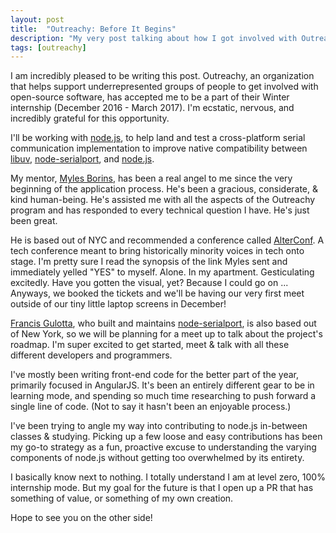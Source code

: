 ```yaml
---
layout: post
title:  "Outreachy: Before It Begins"
description: "My very post talking about how I got involved with Outreachy"
tags: [outreachy]
---
```


I am incredibly pleased to be writing this post. Outreachy, an organization
that helps support underrepresented groups of people to get involved with
open-source software, has accepted me to be a part of their
Winter internship (December 2016 - March 2017). I'm ecstatic, nervous, and
incredibly grateful for this opportunity.

I'll be working with [node.js], to help land and test a cross-platform serial
communication implementation to improve native compatibility between [libuv],
[node-serialport], and [node.js].

My mentor, [Myles Borins], has been a real angel to me since the very beginning
of the application process. He's been a gracious, considerate, & kind
human-being. He's assisted me with all the aspects of the Outreachy program and
has responded to every technical question I have. He's just been great.

He is based out of NYC and recommended a conference called [AlterConf]. A tech
conference meant to bring historically minority voices in tech onto stage. I'm
pretty sure I read the synopsis of the link Myles sent and immediately yelled
"YES" to myself. Alone. In my apartment. Gesticulating excitedly. Have you
gotten the visual, yet? Because I could go on ... Anyways, we booked the
tickets and we'll be having our very first meet outside of our tiny little
laptop screens in December!

[Francis Gulotta], who built and maintains [node-serialport], is also based out
of New York, so we will be planning for a meet up to talk about the project's
roadmap. I'm super excited to get started, meet & talk with all these different
developers and programmers.

I've mostly been writing front-end code for the better part of the year,
primarily focused in AngularJS. It's been an entirely different gear to be in
learning mode, and spending so much time researching to push forward a single
line of code. (Not to say it hasn't been an enjoyable process.)

I've been trying to angle my way into contributing to node.js in-between
classes & studying. Picking up a few loose and easy contributions has been my
go-to strategy as a fun, proactive excuse to understanding the varying
components of node.js without getting too overwhelmed by its entirety.

I basically know next to nothing. I totally understand I am at level zero, 100%
internship mode. But my goal for the future is that I open up a PR that has
something of value, or something of my own creation.

Hope to see you on the other side!

[libuv]: https://github.com/libuv/libuv
[node.js]: https://nodejs.org/en/
[Myles Borins]: https://twitter.com/thealphanerd
[AlterConf]: https://www.alterconf.com/
[node-serialport]: https://github.com/EmergingTechnologyAdvisors/node-serialport
[Francis Gulotta]: https://twitter.com/reconbot
